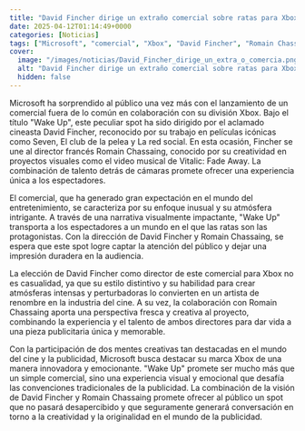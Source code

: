 ```yaml
---
title: "David Fincher dirige un extraño comercial sobre ratas para Xbox y Samsung"
date: 2025-04-12T01:14:49+0000
categories: [Noticias]
tags: ["Microsoft", "comercial", "Xbox", "David Fincher", "Romain Chassaing", "spot", "publicidad", "experiencia visual."]
cover:
  image: "/images/noticias/David_Fincher_dirige_un_extra_o_comercia.png"
  alt: "David Fincher dirige un extraño comercial sobre ratas para Xbox y Samsung"
  hidden: false
---
```


Microsoft ha sorprendido al público una vez más con el lanzamiento de un comercial fuera de lo común en colaboración con su división Xbox. Bajo el título "Wake Up", este peculiar spot ha sido dirigido por el aclamado cineasta David Fincher, reconocido por su trabajo en películas icónicas como Seven, El club de la pelea y La red social. En esta ocasión, Fincher se une al director francés Romain Chassaing, conocido por su creatividad en proyectos visuales como el video musical de Vitalic: Fade Away. La combinación de talento detrás de cámaras promete ofrecer una experiencia única a los espectadores.

El comercial, que ha generado gran expectación en el mundo del entretenimiento, se caracteriza por su enfoque inusual y su atmósfera intrigante. A través de una narrativa visualmente impactante, "Wake Up" transporta a los espectadores a un mundo en el que las ratas son las protagonistas. Con la dirección de David Fincher y Romain Chassaing, se espera que este spot logre captar la atención del público y dejar una impresión duradera en la audiencia.

La elección de David Fincher como director de este comercial para Xbox no es casualidad, ya que su estilo distintivo y su habilidad para crear atmósferas intensas y perturbadoras lo convierten en un artista de renombre en la industria del cine. A su vez, la colaboración con Romain Chassaing aporta una perspectiva fresca y creativa al proyecto, combinando la experiencia y el talento de ambos directores para dar vida a una pieza publicitaria única y memorable.

Con la participación de dos mentes creativas tan destacadas en el mundo del cine y la publicidad, Microsoft busca destacar su marca Xbox de una manera innovadora y emocionante. "Wake Up" promete ser mucho más que un simple comercial, sino una experiencia visual y emocional que desafía las convenciones tradicionales de la publicidad. La combinación de la visión de David Fincher y Romain Chassaing promete ofrecer al público un spot que no pasará desapercibido y que seguramente generará conversación en torno a la creatividad y la originalidad en el mundo de la publicidad.
